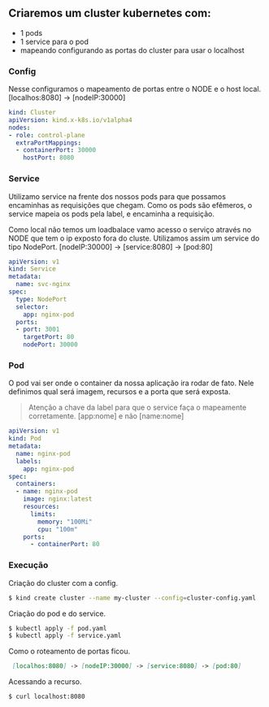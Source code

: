 ## Criaremos um cluster kubernetes com:
  - 1 pods
  - 1 service para o pod
  - mapeando configurando as portas do cluster para usar o localhost

### Config
  Nesse configuramos o mapeamento de portas entre o NODE
  e o host local.
  [localhos:8080] -> [nodeIP:30000]

  ```yaml
  kind: Cluster
  apiVersion: kind.x-k8s.io/v1alpha4
  nodes:
  - role: control-plane
    extraPortMappings:
    - containerPort: 30000
      hostPort: 8080

  ```
### Service
  Utilizamo service na frente dos nossos pods
  para que possamos encaminhas as requisições que chegam.
  Como os pods são efêmeros, o service mapeia os pods pela
  label, e encaminha a requisição.

  Como local não temos um loadbalace vamo acesso o serviço
  através no NODE que tem o ip exposto fora do cluste.
  Utilizamos assim um service do tipo NodePort.
  [nodeIP:30000] -> [service:8080] -> [pod:80]

  ```yaml
  apiVersion: v1
  kind: Service
  metadata:
    name: svc-nginx
  spec:
    type: NodePort
    selector:
      app: nginx-pod
    ports:
    - port: 3001
      targetPort: 80
      nodePort: 30000
  ```

### Pod
  O pod vai ser onde o container da nossa aplicação
  ira rodar de fato.
  Nele definimos qual será imagem, recursos e a porta que será exposta.
  > Atenção a chave da label para que o service faça o mapeamente corretamente. [app:nome] e não [name:nome]

  ```yaml
  apiVersion: v1
  kind: Pod
  metadata:
    name: nginx-pod
    labels:
      app: nginx-pod
  spec:
    containers:
    - name: nginx-pod
      image: nginx:latest
      resources:
        limits:
          memory: "100Mi"
          cpu: "100m"
      ports:
        - containerPort: 80
  ```

### Execução
  Criação do cluster com a config.
  ```bash
  $ kind create cluster --name my-cluster --config=cluster-config.yaml
  ```

  Criação do pod e do service.
  ```bash
  $ kubectl apply -f pod.yaml
  $ kubectl apply -f service.yaml
  ```

  Como o roteamento de portas ficou.
  ```md
   [localhos:8080] -> [nodeIP:30000] -> [service:8080] -> [pod:80]
  ```

  Acessando a recurso.
  ```bash
  $ curl localhost:8080
  ```